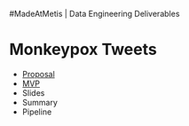 #MadeAtMetis | Data Engineering Deliverables

# Monkeypox Tweets


* [Proposal](https://github.com/slp22/data-engineering-project/blob/main/engineering_monkeypox_proposal.ipynb)
* [MVP](https://github.com/slp22/data-engineering-project/blob/main/engineering_monkeypox_mvp.ipynb)
* Slides
* Summary
* Pipeline


